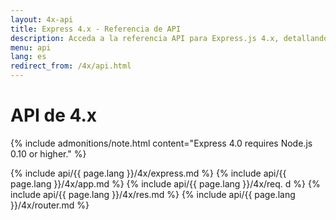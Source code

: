 ```yaml
---
layout: 4x-api
title: Express 4.x - Referencia de API
description: Acceda a la referencia API para Express.js 4.x, detallando todos los módulos, métodos y propiedades para construir aplicaciones web con esta versión.
menu: api
lang: es
redirect_from: /4x/api.html
---
```


<div id="api-doc" markdown="1">

  <h1>API de 4.x</h1>

{% include admonitions/note.html content="Express 4.0 requires Node.js 0.10 or higher." %}

{% include api/{{ page.lang }}/4x/express.md %}
{% include api/{{ page.lang }}/4x/app.md %}
{% include api/{{ page.lang }}/4x/req. d %}
{% include api/{{ page.lang }}/4x/res.md %}
{% include api/{{ page.lang }}/4x/router.md %}

</div>
